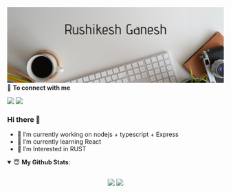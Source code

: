 <img src="https://github.com/Rushikesh-ganesh/Rushikesh-ganesh/blob/master/Jack%20Wilson.png">

<summary>🤝 <b>To connect with me</b></summary>

[<img src="https://img.shields.io/badge/twitter-%231DA1F2.svg?&style=for-the-badge&logo=twitter&logoColor=white" />](https://twitter.com/RushikeshGane17) [<img src="https://img.shields.io/badge/linkedin-%230077B5.svg?&style=for-the-badge&logo=linkedin&logoColor=white" />](https://www.linkedin.com/in/97rushikesh/)


### Hi there 👋
- 🔭 I’m currently working on nodejs + typescript + Express 
- 🌱 I’m currently learning React 
- 🌱 I’m Interested in RUST

<details open>
 <summary> 😇 <b>My Github Stats</b>: </summary>

<br>

<p align = "center">
  <img src = "https://github-readme-stats.vercel.app/api?username=Rushikesh-ganesh&show_icons=true&theme=tokyonight&line_height=27">
  <img src = "https://github-readme-stats.vercel.app/api/top-langs/?username=Rushikesh-ganesh&hide=laravel,blade,php,css,java,html&theme=tokyonight">
</p>

</details>
